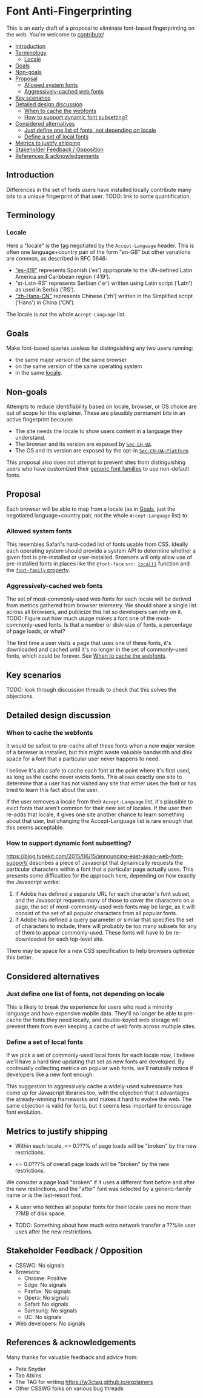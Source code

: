 # Font Anti-Fingerprinting

This is an early draft of a proposal to eliminate font-based fingerprinting on
the web. You're welcome to [contribute](CONTRIBUTING.md)!

<!-- TOC -->

- [Introduction](#introduction)
- [Terminology](#terminology)
  - [Locale](#locale)
- [Goals](#goals)
- [Non-goals](#non-goals)
- [Proposal](#proposal)
  - [Allowed system fonts](#allowed-system-fonts)
  - [Aggressively-cached web fonts](#aggressively-cached-web-fonts)
- [Key scenarios](#key-scenarios)
- [Detailed design discussion](#detailed-design-discussion)
  - [When to cache the webfonts](#when-to-cache-the-webfonts)
  - [How to support dynamic font subsetting?](#how-to-support-dynamic-font-subsetting)
- [Considered alternatives](#considered-alternatives)
  - [Just define one list of fonts, not depending on locale](#just-define-one-list-of-fonts-not-depending-on-locale)
  - [Define a set of local fonts](#define-a-set-of-local-fonts)
- [Metrics to justify shipping](#metrics-to-justify-shipping)
- [Stakeholder Feedback / Opposition](#stakeholder-feedback--opposition)
- [References & acknowledgements](#references--acknowledgements)

<!-- /TOC -->

## Introduction

Differences in the set of fonts users have installed locally contribute many
bits to a unique fingerprint of that user. TODO: link to some quantification.

## Terminology

### Locale

Here a "locale" is the [tag](https://tools.ietf.org/html/rfc5646) negotiated by
the `Accept-Language` header. This is often one language+country pair of the form
"en-GB" but other variations are common, as described in RFC 5646:

* ["es-419"](https://www.iana.org/assignments/lang-tag-apps/es-419) represents
  Spanish ('es') appropriate to the UN-defined Latin America and Caribbean
  region ('419').
* "sr-Latn-RS" represents Serbian ('sr') written using Latin script ('Latn') as
  used in Serbia ('RS').
* ["zh-Hans-CN"](https://www.iana.org/assignments/lang-tag-apps/zh-Hans-CN)
  represents Chinese ('zh') written in the Simplified script ('Hans') in China
  ('CN').

The locale is *not* the whole `Accept-Language` list.

## Goals

Make font-based queries useless for distinguishing any two users running:

* the same major version of the same browser
* on the same version of the same operating system
* in the same [locale](#locale).

## Non-goals

Attempts to reduce identifiability based on locale, browser, or OS choice are
out of scope for this explainer. These are plausibly permanent bits in an active
fingerprint because:

* The site needs the locale to show users content in a language they understand.
* The browser and its version are exposed by
  [`Sec-CH-UA`](https://wicg.github.io/ua-client-hints/#sec-ch-ua).
* The OS and its version are exposed by the opt-in
  [`Sec-CH-UA-Platform`](https://wicg.github.io/ua-client-hints/#sec-ch-platform).

This proposal also does not attempt to prevent sites from distinguishing users
who have customized their [generic font
families](https://drafts.csswg.org/css-fonts-4/#generic-font-families) to use
non-default fonts.

## Proposal

Each browser will be able to map from a locale (as in [Goals](#goals), just the
negotiated language+country pair, not the whole `Accept-Language` list) to:

### Allowed system fonts

This resembles Safari's hard-coded list of fonts usable from CSS. Ideally each
operating system should provide a system API to determine whether a given font
is pre-installed or user-installed. Browsers will only allow use of
pre-installed fonts in places like the `@font-face` `src:`
[`local()`](https://www.w3.org/TR/css-fonts-3/#font-face-name-value) function
and the [`font-family`
property](https://www.w3.org/TR/css-fonts-3/#font-family-prop).

### Aggressively-cached web fonts

The set of most-commonly-used web fonts for each locale will be derived from
metrics gathered from browser telemetry. We should share a single list across
all browsers, and publicize this list so developers can rely on it. TODO: Figure
out how much usage makes a font one of the most-commonly-used fonts. Is that a
number or disk-size of fonts, a percentage of page loads, or what?

The first time a user visits a page that uses one of these fonts, it's
downloaded and cached until it's no longer in the set of commonly-used fonts,
which could be forever. See [When to cache the
webfonts](#when-to-cache-the-webfonts).

## Key scenarios

TODO: look through discussion threads to check that this solves the objections.

## Detailed design discussion

### When to cache the webfonts

It would be safest to pre-cache all of these fonts when a new major version of a
browser is installed, but this might waste valuable bandwidth and disk space for
a font that a particular user never happens to need.

I believe it's also safe to cache each font at the point where it's first used,
as long as the cache never evicts fonts. This allows exactly one site to
determine that a user has not visited any site that either uses the font or has
tried to learn this fact about the user.

If the user removes a locale from their `Accept-Language` list, it's plausible to
evict fonts that aren't common for their new set of locales. If the user then
re-adds that locale, it gives one site another chance to learn something about
that user, but changing the Accept-Language list is rare enough that this seems
acceptable.

### How to support dynamic font subsetting?

https://blog.typekit.com/2015/06/15/announcing-east-asian-web-font-support/
describes a piece of Javascript that dynamically requests the particular
characters within a font that a particular page actually uses. This presents
some difficulties for the approach here, depending on how exactly the Javascript
works:

1. If Adobe has defined a separate URL for each character's font subset, and the
   Javascript requests many of those to cover the characters on a page, the set
   of most-commonly-used web fonts may be large, as it will consist of the set
   of all popular characters from all popular fonts.
2. If Adobe has defined a query parameter or similar that specifies the set of
   characters to include, there will probably be too many subsets for any of
   them to appear commonly-used. These fonts will have to be re-downloaded for
   each top-level site.

There may be space for a new CSS specification to help browsers optimize this
better.

## Considered alternatives

### Just define one list of fonts, not depending on locale

This is likely to break the experience for users who read a minority language
and have expensive mobile data. They'll no longer be able to pre-cache the fonts
they need locally, and double-keyed web storage will prevent them from even
keeping a cache of web fonts across multiple sites.

### Define a set of local fonts

If we pick a set of commonly-used local fonts for each locale now, I believe
we'll have a hard time updating that set as new fonts are developed. By
continually collecting metrics on popular web fonts, we'll naturally notice if
developers like a new font enough.

This suggestion to aggressively cache a widely-used subresource has come up for
Javascript libraries too, with the objection that it advantages the
already-winning frameworks and makes it hard to evolve the web. The same
objection is valid for fonts, but it seems less important to encourage font
evolution.

## Metrics to justify shipping

* Within each locale, <= 0.???% of page loads will be "broken" by the new
  restrictions.

* <= 0.0???% of overall page loads will be "broken" by the new restrictions.

We consider a page load "broken" if it uses a different font before and after
the new restrictions, and the "after" font was selected by a generic-family name
or is the last-resort font.

* A user who fetches all popular fonts for their locale uses no more than ??MB
  of disk space.

* TODO: Something about how much extra network transfer a ??%ile user uses after the
  new restrictions.

## Stakeholder Feedback / Opposition

* CSSWG: No signals
* Browsers:
  * Chrome: Positive
  * Edge: No signals
  * Firefox: No signals
  * Opera: No signals
  * Safari: No signals
  * Samsung: No signals
  * UC: No signals
* Web developers: No signals

## References & acknowledgements

Many thanks for valuable feedback and advice from:

* Pete Snyder
* Tab Atkins
* The TAG for writing https://w3ctag.github.io/explainers
* Other CSSWG folks on various bug threads
